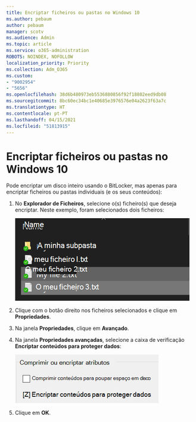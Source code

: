 ```yaml
---
title: Encriptar ficheiros ou pastas no Windows 10
ms.author: pebaum
author: pebaum
manager: scotv
ms.audience: Admin
ms.topic: article
ms.service: o365-administration
ROBOTS: NOINDEX, NOFOLLOW
localization_priority: Priority
ms.collection: Adm_O365
ms.custom:
- "9002954"
- "5656"
ms.openlocfilehash: 38d6b480973eb5536880856f92f18802eed9db08
ms.sourcegitcommit: 8bc60ec34bc1e40685e3976576e04a2623f63a7c
ms.translationtype: HT
ms.contentlocale: pt-PT
ms.lasthandoff: 04/15/2021
ms.locfileid: "51813915"
---
```

# <a name="encrypt-files-or-folder-in-windows-10"></a>Encriptar ficheiros ou pastas no Windows 10

Pode encriptar um disco inteiro usando o BitLocker, mas apenas para encriptar ficheiros ou pastas individuais (e os seus conteúdos):

1. No **Explorador de Ficheiros**, selecione o(s) ficheiro(s) que deseja encriptar. Neste exemplo, foram selecionados dois ficheiros:

    ![Selecione ficheiros ou pastas para encriptação](media/select-for-encrypting.png)

2. Clique com o botão direito nos ficheiros selecionados e clique em **Propriedades**.

3. Na janela **Propriedades**, clique em **Avançado**.

4. Na janela **Propriedades avançadas**, selecione a caixa de verificação **Encriptar conteúdos para proteger dados**:

    ![Encriptar conteúdos](media/encrypt-contents.png)

5. Clique em **OK**.
